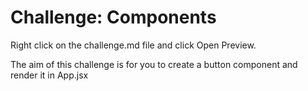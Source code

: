# Challenge: Components

Right click on the challenge.md file and click Open Preview.

The aim of this challenge is for you to create a button component and render it in App.jsx

